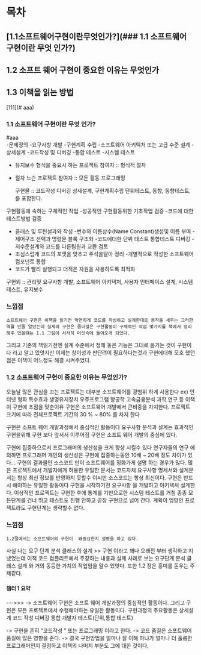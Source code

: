 # 목차
## [1.1소프트웨어구현이란무엇인가?](### 1.1 소프트웨어 구현이란 무엇 인가?)
## 1.2  소프트 웨어 구현이 중요한 이유는 무엇인가
## 1.3 이책을 읽는 방법


[111](# aaa)

### 1.1 소프트웨어 구현이란 무엇 인가?
#aaa  
-문제정의
-요구사항 개발
-구현계획 수립
-소프트웨어 아키텍처 또는 고급 수준 설계
-상세설계
-코드작성 및 디버깅
-통합 테스트
-시스템 테스트
- 유지보수 형식을 중요시 하는 프로젝트 참여자  :: 형식적 절차
- 절차 느슨 프로젝트 참여자 :: 모든 활동 프로그래밍

  구현물 :: 코드작성 디버깅
    상세설계, 구현계획수립 단위테스트, 동향, 동향테스트, 를 포함한다.

구현활동에 속하는 구체적인 작업
	-성공적인 구현활동위한 기초작업 검증
-코드에 대한 테스트방법 검증
- 클래스 및 루틴설과와 작성
-변수와 이름상수(Name Constant)생성및 이름 부여 
-제어구조 선택과 명령문 블록 구조화
-코드에대한 단위 테스트 통합테스트 디버깅
-저수준설계와 코드를 다른팀원과 교환 검토
- 조심스럽게 코드의 포맷을 맞추고 주석을달아 정리
-개별적으로 작성한 소프트웨어 컴포넌트 통합
- 코드가 빨리 실행되고 더적은 자원을 사용하도록 최적화


구현외 :: 관리및 요구사항 개발,  소프트웨어 아키텍처, 사용자 인터페이스 설계, 
시스템 테스트, 유지보수




### 느낌점
	소프트웨어 구현은 이책을 읽기전 막연하게 코드를 작성하고 설계한대로 동작을 세우는 그러한 역활 인줄 알았는데 실제의 구현은 좀더많은 구현활동이 구체적인 작업 몇가지를 책에서 정리 해주 었을떄는 1.1 그림이 서서히 머릿속에 들어오게 되었다.
  그리고 기존의 책읽기전엔 설계 수준에서 정해 놓은 기능은 그대로 옴기는 것이 구현이다 라고 알고 있엇지만 이제는 창이성과 판단려이 필요하다는것과 구현에대해 모호 했던 점은 이책이 어느정도 해결 시켜주었다.


### 1.2 소프트웨어 구현이 중요한 이유는 무었인가?

오늘날 많은 관심을 끄는 프로젝트는 대부분 소프트웨어를 광범위 하게 사용한다
 ex) 인터넷 형화 특수효과 생명유지장치 우주프로그램 항공학 고속금융분석 과학 연구 등
이책이 구현에 초점을 맞춘이유 
구현은 소프트웨어 개발에서 큰비중을 차지한다.
프로젝트 크기에 따라 전체프로젝트 기간의 30 % ~   80% 를 차지 한다

구현은 소프트 웨어  개발과정에서 중심적인 활동이다
요구사항 분석과 설계는 효과적인 구현을위해 구현 보다 앞서서 이루어짐
구현은 소프트 웨어 개발의 중심에 있다.

구현에 집중하으로서 프로그래머의 생산성을 크게 향샹 시킬수 있다
연구자들의 연구 에 의하면 프로그래머 개인의 생산성은 구현에 집중하는동안 10배  ~ 20배 정도 차이가 있다.
.
구현의 결과물인 소스코드 만이 소프트웨어를 정화가게 설명 하는 경우가 많다.
많은 프로젝트에서 개발자에게 허용한 유일한 문서는 코드자체
요구사항 명세서와 설계문서는 항상 최신 정보를 반영하지 못할수 이씨만 소스코드는 항상 최신이다.
구현은 반드시 해야하는 유일한 활동이다
구현을 시작하기전 요구사항 을 개발하고 아키텍처 설계한다.
이상적인 프로젝트는 구현한 후에 통계를 기반으로한 시스템 테스트를 거침
종종 모든단계를 건너 뛰고 테스트도 진행 안하고 곧장 구현으로 넘어 간다.
계획이 엉망인 프로젝트라도 구현단계는 생략할수 없다.

### 느낌점
	1.2절에서는 소프트웨어의 구현이  왜중요한지 설명을 하고 있다.
사실 나는 요구 단계 분석 클래스의 설계  >> 구현 이라고 꽤나 오래전 부터 생각하고 지냈었는데 이책 코드 컴플리트에서 주장하는 내용과 실제 사례로 보는 요구단계 분석
클래스 설계 와 거의 동등한 가치의 작업임을 알수 있엇다. 또한 1.2 장은 흥미를 돋우는 주제같다.





#### 챕터 1 요약 


--->>>
-> 소프트웨어 구현은 소프트 웨어 개발과정의 중심적인 활동이다. 그리고
구현은 모든 프로젝트에서 수행해야하는 유일한 활동이다.
구현과정의 주요활동은 상세설계 코드 작성 디버깅 통합 개발자 테스트(단위,통합 테스트)

-> 구현을 흔히 ”코드작성 ” 또는 프로그래밍 이라고 한다.
-> 코드 품질은 소프트웨어 품질에 많은 영향을 준다.
-> 결국 구현방법을 얼마나 잘 이해 하냐가 얼마나 더 훌륭한 프로그래머인지 결정하고 이책의 나머지 부분도 그에 대한 것이다.
